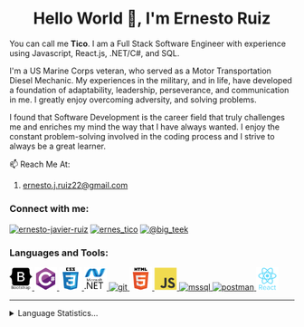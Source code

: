 <h1 align="center">Hello World 👋, I'm Ernesto Ruiz</h1>

You can call me **Tico**. 
I am a Full Stack Software Engineer with experience 
using Javascript, React.js, .NET/C#, and SQL.

I'm a US Marine Corps veteran, who served as a 
Motor Transportation Diesel Mechanic. My experiences 
in the military, and in life, have developed a 
foundation of adaptability, leadership, perseverance, 
and communication in me. I greatly enjoy overcoming 
adversity, and solving problems.

I found that Software Development is the career field 
that truly challenges me and enriches my mind the way 
that I have always wanted.  I enjoy the constant 
problem-solving involved in the coding process and 
I strive to always be a great learner.


📫 Reach Me At: 
   1. [ernesto.j.ruiz22@gmail.com](mailto:ernesto.j.ruiz22@gmail.com)

<h3 align="left">Connect with me:</h3>
<p align="left">
<a href="https://linkedin.com/in/ernesto-javier-ruiz" target="blank"><img align="center" src="https://raw.githubusercontent.com/rahuldkjain/github-profile-readme-generator/master/src/images/icons/Social/linked-in-alt.svg" alt="ernesto-javier-ruiz" height="30" width="40" /></a>
<a href="https://instagram.com/ernes_tico" target="blank"><img align="center" src="https://raw.githubusercontent.com/rahuldkjain/github-profile-readme-generator/master/src/images/icons/Social/instagram.svg" alt="ernes_tico" height="30" width="40" /></a>
<a href="https://twitter.com/@big_teek" target="blank"><img align="center" src="https://raw.githubusercontent.com/rahuldkjain/github-profile-readme-generator/master/src/images/icons/Social/twitter.svg" alt="@big_teek" height="30" width="40" /></a>
</p>

<h3 align="left">Languages and Tools:</h3>
<p align="left"> <a href="https://getbootstrap.com" target="_blank" rel="noreferrer"> <img src="https://raw.githubusercontent.com/devicons/devicon/master/icons/bootstrap/bootstrap-plain-wordmark.svg" alt="bootstrap" width="40" height="40"/> </a> <a href="https://www.w3schools.com/cs/" target="_blank" rel="noreferrer"> <img src="https://raw.githubusercontent.com/devicons/devicon/master/icons/csharp/csharp-original.svg" alt="csharp" width="40" height="40"/> </a> <a href="https://www.w3schools.com/css/" target="_blank" rel="noreferrer"> <img src="https://raw.githubusercontent.com/devicons/devicon/master/icons/css3/css3-original-wordmark.svg" alt="css3" width="40" height="40"/> </a> <a href="https://dotnet.microsoft.com/" target="_blank" rel="noreferrer"> <img src="https://raw.githubusercontent.com/devicons/devicon/master/icons/dot-net/dot-net-original-wordmark.svg" alt="dotnet" width="40" height="40"/> </a> <a href="https://git-scm.com/" target="_blank" rel="noreferrer"> <img src="https://www.vectorlogo.zone/logos/git-scm/git-scm-icon.svg" alt="git" width="40" height="40"/> </a> <a href="https://www.w3.org/html/" target="_blank" rel="noreferrer"> <img src="https://raw.githubusercontent.com/devicons/devicon/master/icons/html5/html5-original-wordmark.svg" alt="html5" width="40" height="40"/> </a> <a href="https://developer.mozilla.org/en-US/docs/Web/JavaScript" target="_blank" rel="noreferrer"> <img src="https://raw.githubusercontent.com/devicons/devicon/master/icons/javascript/javascript-original.svg" alt="javascript" width="40" height="40"/> </a> <a href="https://www.microsoft.com/en-us/sql-server" target="_blank" rel="noreferrer"> <img src="https://www.svgrepo.com/show/303229/microsoft-sql-server-logo.svg" alt="mssql" width="40" height="40"/> </a> <a href="https://postman.com" target="_blank" rel="noreferrer"> <img src="https://www.vectorlogo.zone/logos/getpostman/getpostman-icon.svg" alt="postman" width="40" height="40"/> </a> <a href="https://reactjs.org/" target="_blank" rel="noreferrer"> <img src="https://raw.githubusercontent.com/devicons/devicon/master/icons/react/react-original-wordmark.svg" alt="react" width="40" height="40"/> </a> </p>



<hr>
<details>
  <summary>Language Statistics...</summary><br/>
  <p align="center">
  <img
  src="https://wakatime.com/share/@tico118/db9adaf5-eb47-4999-8b04-1dab4cb6f043.svg"
  alt="Tico118 WakaTime Stats"
  height="400"
  width="500"
/>
  </p>
</details>
</hr>
